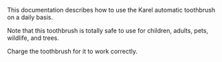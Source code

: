 This documentation describes how to use the Karel automatic toothbrush on a daily basis.

Note that this toothbrush is totally safe to use for children, adults, pets, wildlife, and trees.

Charge the toothbrush for it to work correctly.